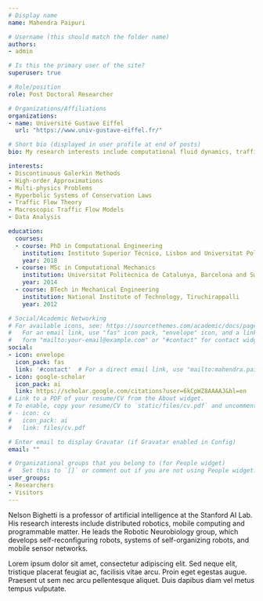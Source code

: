 ```yaml
---
# Display name
name: Mahendra Paipuri

# Username (this should match the folder name)
authors:
- admin

# Is this the primary user of the site?
superuser: true

# Role/position
role: Post Doctoral Researcher

# Organizations/Affiliations
organizations:
- name: Université Gustave Eiffel
  url: "https://www.univ-gustave-eiffel.fr/"

# Short bio (displayed in user profile at end of posts)
bio: My research interests include computational fluid dynamics, traffic flow modeling, data analysis.

interests:
- Discontinuous Galerkin Methods
- High-order Approximations
- Multi-physics Problems
- Hyperbolic Systems of Conservation Laws
- Traffic Flow Theory
- Macroscopic Traffic Flow Models
- Data Analysis

education:
  courses:
  - course: PhD in Computational Engineering
    institution: Instituto Superior Técnico, Lisbon and Universitat Politècnica de Catalunya, Barcelona
    year: 2018
  - course: MSc in Computational Mechanics
    institution: Universitat Politècnica de Catalunya, Barcelona and Swansea University, Swansea
    year: 2014
  - course: BTech in Mechanical Engineering
    institution: National Institute of Technology, Tiruchirappalli
    year: 2012

# Social/Academic Networking
# For available icons, see: https://sourcethemes.com/academic/docs/page-builder/#icons
#   For an email link, use "fas" icon pack, "envelope" icon, and a link in the
#   form "mailto:your-email@example.com" or "#contact" for contact widget.
social:
- icon: envelope
  icon_pack: fas
  link: '#contact'  # For a direct email link, use "mailto:mahendra.paipuri@gmail.com".
- icon: google-scholar
  icon_pack: ai
  link: https://scholar.google.com/citations?user=6kCpWZ8AAAAJ&hl=en
# Link to a PDF of your resume/CV from the About widget.
# To enable, copy your resume/CV to `static/files/cv.pdf` and uncomment the lines below.
# - icon: cv
#   icon_pack: ai
#   link: files/cv.pdf

# Enter email to display Gravatar (if Gravatar enabled in Config)
email: ""

# Organizational groups that you belong to (for People widget)
#   Set this to `[]` or comment out if you are not using People widget.
user_groups:
- Researchers
- Visitors
---
```


Nelson Bighetti is a professor of artificial intelligence at the Stanford AI Lab. His research interests include distributed robotics, mobile computing and programmable matter. He leads the Robotic Neurobiology group, which develops self-reconfiguring robots, systems of self-organizing robots, and mobile sensor networks.

Lorem ipsum dolor sit amet, consectetur adipiscing elit. Sed neque elit, tristique placerat feugiat ac, facilisis vitae arcu. Proin eget egestas augue. Praesent ut sem nec arcu pellentesque aliquet. Duis dapibus diam vel metus tempus vulputate.
